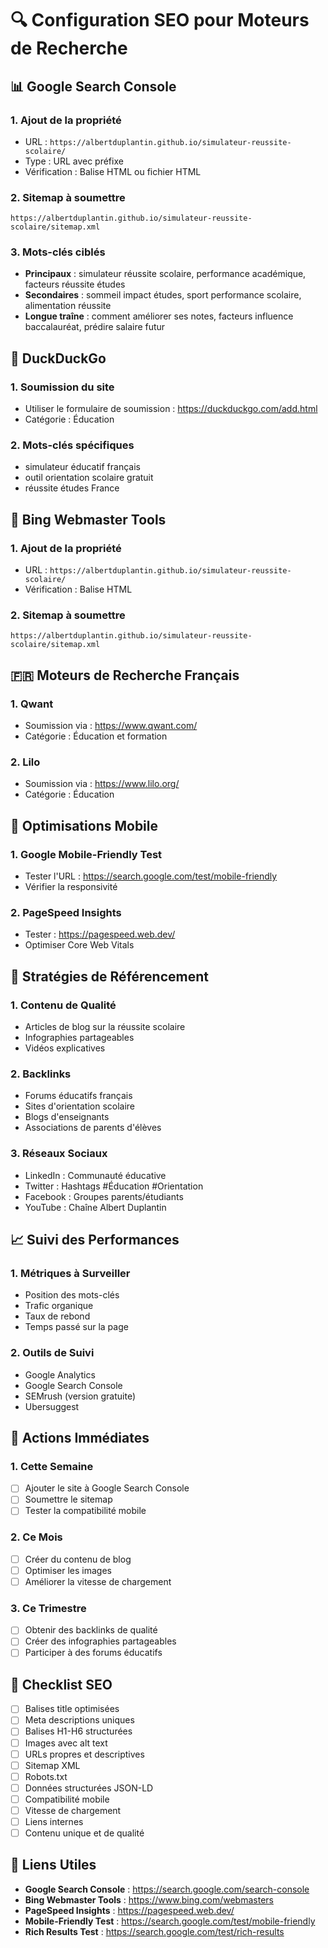 # 🔍 Configuration SEO pour Moteurs de Recherche

## 📊 **Google Search Console**

### 1. **Ajout de la propriété**
- URL : `https://albertduplantin.github.io/simulateur-reussite-scolaire/`
- Type : URL avec préfixe
- Vérification : Balise HTML ou fichier HTML

### 2. **Sitemap à soumettre**
```
https://albertduplantin.github.io/simulateur-reussite-scolaire/sitemap.xml
```

### 3. **Mots-clés ciblés**
- **Principaux** : simulateur réussite scolaire, performance académique, facteurs réussite études
- **Secondaires** : sommeil impact études, sport performance scolaire, alimentation réussite
- **Longue traîne** : comment améliorer ses notes, facteurs influence baccalauréat, prédire salaire futur

## 🦆 **DuckDuckGo**

### 1. **Soumission du site**
- Utiliser le formulaire de soumission : https://duckduckgo.com/add.html
- Catégorie : Éducation

### 2. **Mots-clés spécifiques**
- simulateur éducatif français
- outil orientation scolaire gratuit
- réussite études France

## 🔎 **Bing Webmaster Tools**

### 1. **Ajout de la propriété**
- URL : `https://albertduplantin.github.io/simulateur-reussite-scolaire/`
- Vérification : Balise HTML

### 2. **Sitemap à soumettre**
```
https://albertduplantin.github.io/simulateur-reussite-scolaire/sitemap.xml
```

## 🇫🇷 **Moteurs de Recherche Français**

### 1. **Qwant**
- Soumission via : https://www.qwant.com/
- Catégorie : Éducation et formation

### 2. **Lilo**
- Soumission via : https://www.lilo.org/
- Catégorie : Éducation

## 📱 **Optimisations Mobile**

### 1. **Google Mobile-Friendly Test**
- Tester l'URL : https://search.google.com/test/mobile-friendly
- Vérifier la responsivité

### 2. **PageSpeed Insights**
- Tester : https://pagespeed.web.dev/
- Optimiser Core Web Vitals

## 🎯 **Stratégies de Référencement**

### 1. **Contenu de Qualité**
- Articles de blog sur la réussite scolaire
- Infographies partageables
- Vidéos explicatives

### 2. **Backlinks**
- Forums éducatifs français
- Sites d'orientation scolaire
- Blogs d'enseignants
- Associations de parents d'élèves

### 3. **Réseaux Sociaux**
- LinkedIn : Communauté éducative
- Twitter : Hashtags #Éducation #Orientation
- Facebook : Groupes parents/étudiants
- YouTube : Chaîne Albert Duplantin

## 📈 **Suivi des Performances**

### 1. **Métriques à Surveiller**
- Position des mots-clés
- Trafic organique
- Taux de rebond
- Temps passé sur la page

### 2. **Outils de Suivi**
- Google Analytics
- Google Search Console
- SEMrush (version gratuite)
- Ubersuggest

## 🚀 **Actions Immédiates**

### 1. **Cette Semaine**
- [ ] Ajouter le site à Google Search Console
- [ ] Soumettre le sitemap
- [ ] Tester la compatibilité mobile

### 2. **Ce Mois**
- [ ] Créer du contenu de blog
- [ ] Optimiser les images
- [ ] Améliorer la vitesse de chargement

### 3. **Ce Trimestre**
- [ ] Obtenir des backlinks de qualité
- [ ] Créer des infographies partageables
- [ ] Participer à des forums éducatifs

## 📝 **Checklist SEO**

- [ ] Balises title optimisées
- [ ] Meta descriptions uniques
- [ ] Balises H1-H6 structurées
- [ ] Images avec alt text
- [ ] URLs propres et descriptives
- [ ] Sitemap XML
- [ ] Robots.txt
- [ ] Données structurées JSON-LD
- [ ] Compatibilité mobile
- [ ] Vitesse de chargement
- [ ] Liens internes
- [ ] Contenu unique et de qualité

## 🔗 **Liens Utiles**

- **Google Search Console** : https://search.google.com/search-console
- **Bing Webmaster Tools** : https://www.bing.com/webmasters
- **PageSpeed Insights** : https://pagespeed.web.dev/
- **Mobile-Friendly Test** : https://search.google.com/test/mobile-friendly
- **Rich Results Test** : https://search.google.com/test/rich-results
